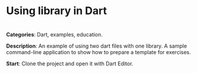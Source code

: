 # Using library in Dart
#
#

**Categories**: Dart, examples, education.

**Description**:
An example of using two dart files with one library.
A sample command-line application to show how to prepare a template for exercises.

**Start**:
Clone the project and open it with Dart Editor.







